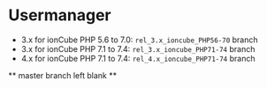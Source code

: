 # Usermanager

- 3.x for ionCube PHP 5.6 to 7.0: `rel_3.x_ioncube_PHP56-70` branch
- 3.x for ionCube PHP 7.1 to 7.4: `rel_3.x_ioncube_PHP71-74` branch
- 4.x for ionCube PHP 7.1 to 7.4: `rel_4.x_ioncube_PHP71-74` branch

** master branch left blank **
